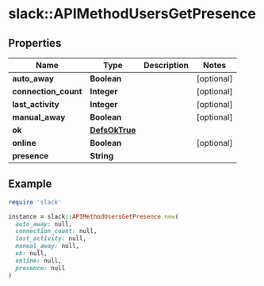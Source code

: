 # slack::APIMethodUsersGetPresence

## Properties

| Name | Type | Description | Notes |
| ---- | ---- | ----------- | ----- |
| **auto_away** | **Boolean** |  | [optional] |
| **connection_count** | **Integer** |  | [optional] |
| **last_activity** | **Integer** |  | [optional] |
| **manual_away** | **Boolean** |  | [optional] |
| **ok** | [**DefsOkTrue**](DefsOkTrue.md) |  |  |
| **online** | **Boolean** |  | [optional] |
| **presence** | **String** |  |  |

## Example

```ruby
require 'slack'

instance = slack::APIMethodUsersGetPresence.new(
  auto_away: null,
  connection_count: null,
  last_activity: null,
  manual_away: null,
  ok: null,
  online: null,
  presence: null
)
```

